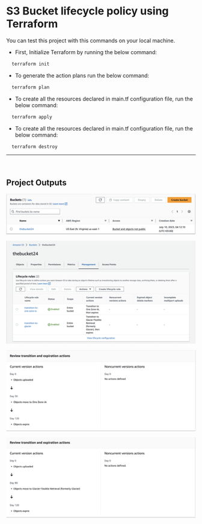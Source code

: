 #  S3 Bucket lifecycle policy using Terraform

You can test this project with this commands on your local machine.

- First, Initialize Terraform by running the below command:
```bash
  terraform init
```
- To generate the action plans run the below command:
```bash
  terraform plan
```
- To create all the resources declared in main.tf configuration file, run the below command:
```bash
  terraform apply
```
- To create all the resources declared in main.tf configuration file, run the below command:
```bash
  terraform destroy
```

<hr>
<br>

## Project Outputs


![bucket](images/bucket.png)

![rules](images/rules.png)

![One Zone](images/OneZone.png)

![Glacier](images/Glacier.png)

